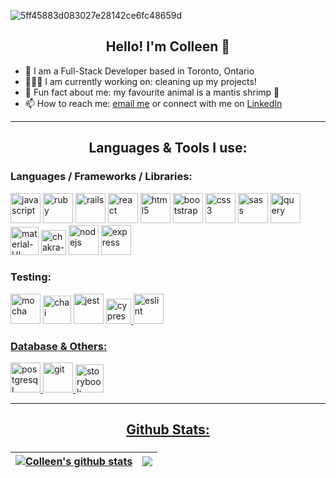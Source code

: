 ![5ff45883d083027e28142ce6fc48659d](https://user-images.githubusercontent.com/101281021/186520223-33b8ba04-4802-4775-abcf-4d9125e26da6.gif)


<h2 align="center"> Hello! I'm Colleen 👋</h2>


- 🍁 I am a Full-Stack Developer based in Toronto, Ontario 
- 👩🏻‍💻 I am currently working on: cleaning up my projects!
- 🤗 Fun fact about me: my favourite animal is a mantis shrimp 🦐 
- 📫 How to reach me: [email me](mailto:colleenellengarvey@gmail.com) or connect with me on [LinkedIn](https://www.linkedin.com/in/cogarvey/)  



  
---
 
 <h2 align="center"> Languages & Tools I use:
  
  <h3>Languages / Frameworks / Libraries:</h3>
 <p>
    <img alt="javascript" height="48px" src="https://cdn.jsdelivr.net/gh/devicons/devicon/icons/javascript/javascript-plain.svg" />
    <img alt="ruby" height="48px" src="https://cdn.jsdelivr.net/gh/devicons/devicon/icons/ruby/ruby-original-wordmark.svg" />
    <img alt="rails" height="48px" src="https://cdn.jsdelivr.net/gh/devicons/devicon/icons/rails/rails-plain-wordmark.svg" /> 
   <img alt="react" height="48px" src="https://cdn.jsdelivr.net/gh/devicons/devicon/icons/react/react-original-wordmark.svg" />
    <img alt="html5" height="48px" src="https://cdn.jsdelivr.net/gh/devicons/devicon/icons/html5/html5-original-wordmark.svg" />
    <img alt="bootstrap" height="48px" src="https://cdn.jsdelivr.net/gh/devicons/devicon/icons/bootstrap/bootstrap-plain-wordmark.svg" />
    <img alt="css3" height="48px" src="https://cdn.jsdelivr.net/gh/devicons/devicon/icons/css3/css3-original-wordmark.svg" />
    <img alt="sass" height="48px" src="https://cdn.jsdelivr.net/gh/devicons/devicon/icons/sass/sass-original.svg" />
    <img alt="jquery" height="48px" src="https://cdn.jsdelivr.net/gh/devicons/devicon/icons/jquery/jquery-original-wordmark.svg" />
      <img alt="material-UI" height="45px" src="https://mui.com/static/logo.png" />
    <img alt="chakra-UI" height="40px" src="https://www.coffeeclass.io/logos/chakra-ui.png" />
    <img alt="nodejs" height="48px" src="https://cdn.jsdelivr.net/gh/devicons/devicon/icons/nodejs/nodejs-original-wordmark.svg" />
    <img alt="express" height="48px" src="https://cdn.jsdelivr.net/gh/devicons/devicon/icons/express/express-original-wordmark.svg" />
   </p>
  <h3>Testing:</h3>
  <p>
    <img alt="mocha" height="48px" src="https://cdn.jsdelivr.net/gh/devicons/devicon/icons/mocha/mocha-plain.svg" />
    <img alt="chai" height="45px" src="https://avatars.githubusercontent.com/u/1515293?s=280&v=4" />
    <img alt="jest" height="48px" src="https://cdn.jsdelivr.net/gh/devicons/devicon/icons/jest/jest-plain.svg" />
    <a href="https://www.cypress.io" target="_blank" rel="noreferrer"> <img src="https://raw.githubusercontent.com/simple-icons/simple-icons/6e46ec1fc23b60c8fd0d2f2ff46db82e16dbd75f/icons/cypress.svg" alt="cypress" width="40" height="40"/> 
    <img alt="eslint" height="48px" src="https://cdn.jsdelivr.net/gh/devicons/devicon/icons/eslint/eslint-original-wordmark.svg" />
 </p>
  <h3>Database & Others:</h3>
  <p>
    <img alt="postgresql" height="48px" src="https://cdn.jsdelivr.net/gh/devicons/devicon/icons/postgresql/postgresql-original-wordmark.svg" />
    <img alt="git" height="48px" src="https://cdn.jsdelivr.net/gh/devicons/devicon/icons/git/git-original-wordmark.svg" />
    <img alt="storybook" height="45px" src="https://avatars.githubusercontent.com/u/22632046?s=200&v=4" />

</p>
 </h2>
 
 ---
 
 
  <h2 align="center"> Github Stats:
<h3>
 </h3>

| <a href="https://github.com/cogarvey/github-readme-stats"><img align="center" src="https://github-readme-stats.vercel.app/api?username=cogarvey&show_icons=true&theme=jolly&hide_border=true" alt="Colleen's github stats" /></a> | <a href="https://github.com/cogarvey/github-readme-stats"><img align="center" src="https://github-readme-stats.vercel.app/api/top-langs/?username=cogarvey&layout=compact&langs_count=8&theme=jolly&hide_border=true" /></a> |
| ---------------------------------------------------------------------------------------------------------------------------------------------------------------------------------------------------------------------------------------- | ------------------------------------------------------------------------------------------------------------------------------------------------------------------------------------------------------------------------------------ |

</h2>
